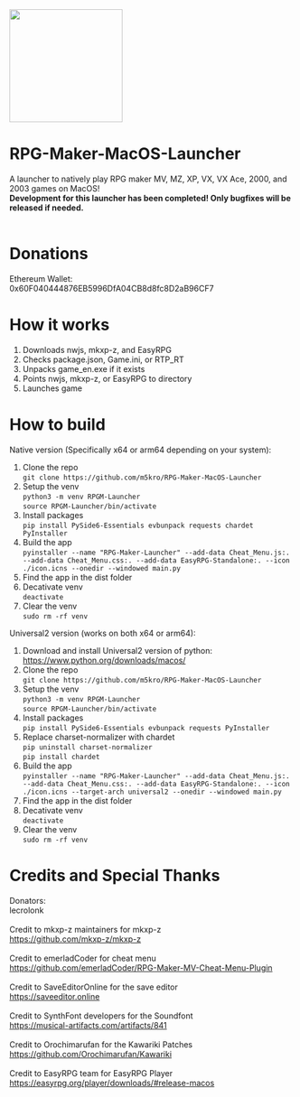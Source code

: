 <img src="icon.png" height="200">

# RPG-Maker-MacOS-Launcher
A launcher to natively play RPG maker MV, MZ, XP, VX, VX Ace, 2000, and 2003 games on MacOS!<br>
**Development for this launcher has been completed! Only bugfixes will be released if needed.**<br>
<br>
# Donations
Ethereum Wallet:<br>
0x60F040444876EB5996DfA04CB8d8fc8D2aB96CF7

# How it works
1. Downloads nwjs, mkxp-z, and EasyRPG
2. Checks package.json, Game.ini, or RTP_RT
3. Unpacks game_en.exe if it exists
4. Points nwjs, mkxp-z, or EasyRPG to directory
5. Launches game
# How to build
Native version (Specifically x64 or arm64 depending on your system):
1. Clone the repo <br> `git clone https://github.com/m5kro/RPG-Maker-MacOS-Launcher`
2. Setup the venv <br> `python3 -m venv RPGM-Launcher` <br> `source RPGM-Launcher/bin/activate`
3. Install packages <br> `pip install PySide6-Essentials evbunpack requests chardet PyInstaller`
4. Build the app <br> `pyinstaller --name "RPG-Maker-Launcher" --add-data Cheat_Menu.js:. --add-data Cheat_Menu.css:. --add-data EasyRPG-Standalone:. --icon ./icon.icns --onedir --windowed main.py`
5. Find the app in the dist folder
6. Decativate venv <br> `deactivate`
7. Clear the venv <br> `sudo rm -rf venv`

Universal2 version (works on both x64 or arm64):
1. Download and install Universal2 version of python: https://www.python.org/downloads/macos/
2. Clone the repo <br> `git clone https://github.com/m5kro/RPG-Maker-MacOS-Launcher`
3. Setup the venv <br> `python3 -m venv RPGM-Launcher` <br> `source RPGM-Launcher/bin/activate`
4. Install packages <br> `pip install PySide6-Essentials evbunpack requests PyInstaller`
5. Replace charset-normalizer with chardet <br> `pip uninstall charset-normalizer` <br> `pip install chardet`
6. Build the app <br> `pyinstaller --name "RPG-Maker-Launcher" --add-data Cheat_Menu.js:. --add-data Cheat_Menu.css:. --add-data EasyRPG-Standalone:. --icon ./icon.icns --target-arch universal2 --onedir --windowed main.py`
7. Find the app in the dist folder
8. Decativate venv <br> `deactivate`
9. Clear the venv <br> `sudo rm -rf venv`
# Credits and Special Thanks
Donators:<br>
lecrolonk <br>
<br>
Credit to mkxp-z maintainers for mkxp-z <br>
https://github.com/mkxp-z/mkxp-z <br>
<br>
Credit to emerladCoder for cheat menu <br>
https://github.com/emerladCoder/RPG-Maker-MV-Cheat-Menu-Plugin <br>
<br>
Credit to SaveEditorOnline for the save editor <br>
https://saveeditor.online <br>
<br>
Credit to SynthFont developers for the Soundfont <br>
https://musical-artifacts.com/artifacts/841 <br>
<br>
Credit to Orochimarufan for the Kawariki Patches <br>
https://github.com/Orochimarufan/Kawariki <br>
<br>
Credit to EasyRPG team for EasyRPG Player<br>
https://easyrpg.org/player/downloads/#release-macos<br>
<br>

